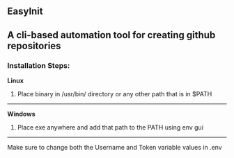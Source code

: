EasyInit
----------------------------------------------------
A cli-based automation tool for creating github repositories
----------------------------------------------------
### Installation Steps:
**Linux**
1. Place binary in /usr/bin/ directory or any other path that is in $PATH
----------------------------------------------------
**Windows**
1. Place exe anywhere and add that path to the PATH using env gui
----------------------------------------------------
Make sure to change both the Username and Token variable values in .env
